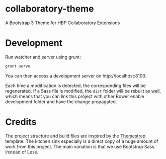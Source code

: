 # collaboratory-theme

A Bootstrap 3 Theme for HBP Collaboratory Extensions

# Development

Run watcher and server using grunt:

```bash
grunt serve
```

You can then access a development server on http://localhost:8100.

Each time a modification is detected, the corresponding files will be
regenerated. If a Sass file is modified, the `dist` folder will be rebuilt
as well, which means that you can link this project with other Bower enable
development folder and have the change propagated.

# Credits

The project structure and build files are inspired by the [Themestrap] template.
The kitchen sink especially is a direct copy of a huge amount of work from this
project.
The main variation is that we use Bootstrap Sass instead of Less.

[Themestrap]: http://code.divshot.com/themestrap/
